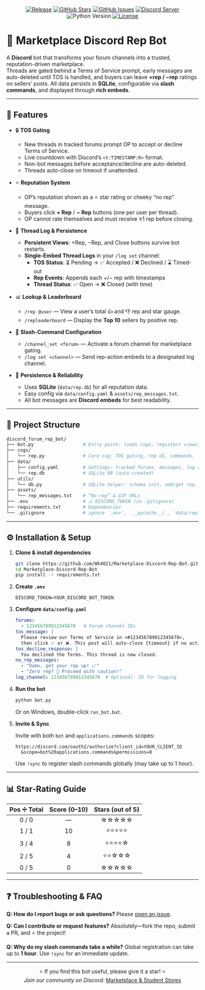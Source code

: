 <!-- PROJECT BADGES -->
<p align="center">
  <a href="https://github.com/Wk4021/Marketplace-Discord-Rep-Bot/releases"><img src="https://img.shields.io/github/v/release/Wk4021/Marketplace-Discord-Rep-Bot?style=for-the-badge" alt="Release"/></a>
  <a href="https://github.com/Wk4021/Marketplace-Discord-Rep-Bot/stargazers"><img src="https://img.shields.io/github/stars/Wk4021/Marketplace-Discord-Rep-Bot?style=for-the-badge" alt="GitHub Stars"/></a>
  <a href="https://github.com/Wk4021/Marketplace-Discord-Rep-Bot/issues"><img src="https://img.shields.io/github/issues/Wk4021/Marketplace-Discord-Rep-Bot?style=for-the-badge" alt="GitHub Issues"/></a>
  <a href="https://discord.com/servers/marketplace-and-student-stores-765205625524584458"><img src="https://img.shields.io/discord/765205625524584458?style=for-the-badge" alt="Discord Server"/></a>
  <img src="https://img.shields.io/badge/Python-3.9%2B-blue?style=for-the-badge" alt="Python Version"/>
  <a href="https://github.com/Wk4021/Marketplace-Discord-Rep-Bot/blob/main/LICENSE"><img src="https://img.shields.io/github/license/Wk4021/Marketplace-Discord-Rep-Bot?style=for-the-badge" alt="License"/></a>
</p>

# 📌 Marketplace Discord Rep Bot

A **Discord** bot that transforms your forum channels into a trusted, reputation-driven marketplace.  
Threads are gated behind a Terms of Service prompt, early messages are auto-deleted until TOS is handled, and buyers can leave **+rep / −rep** ratings on sellers’ posts. All data persists in **SQLite**, configurable via **slash commands**, and displayed through **rich embeds**.

---

## 🚀 Features

- 🔒 **TOS Gating**  
  - New threads in tracked forums prompt OP to accept or decline Terms of Service.  
  - Live countdown with Discord’s `<t:TIMESTAMP:R>` format.  
  - Non-bot messages before acceptance/decline are auto-deleted.  
  - Threads auto-close on timeout if unattended.

- ⭐ **Reputation System**  
  - OP’s reputation shown as a ⭐ star rating or cheeky “no rep” message.  
  - Buyers click **+ Rep** / **− Rep** buttons (one per user per thread).  
  - OP cannot rate themselves and must receive ≥1 rep before closing.

- 📝 **Thread Log & Persistence**  
  - **Persistent Views**: +Rep, −Rep, and Close buttons survive bot restarts.  
  - **Single‐Embed Thread Logs** in your `/log set` channel:  
    - **TOS Status**: ⏳ Pending → ✅ Accepted / ❌ Declined / ⌛ Timed‐out  
    - **Rep Events**: Appends each +/− rep with timestamps  
    - **Thread Status**: ✅ Open → ❌ Closed (with time)

- 📊 **Lookup & Leaderboard**  
  - `/rep @user` — View a user’s total 👍 and 👎 rep and star gauge.  
  - `/repleaderboard` — Display the **Top 10** sellers by positive rep.

- 🔧 **Slash-Command Configuration**  
  - `/channel_set <forum>` — Activate a forum channel for marketplace gating.  
  - `/log set <channel>` — Send rep-action embeds to a designated log channel.

- 💾 **Persistence & Reliability**  
  - Uses **SQLite** (`data/rep.db`) for all reputation data.  
  - Easy config via `data/config.yaml` & `assets/rep_messages.txt`.  
  - All bot messages are **Discord embeds** for best readability.

---

## 📁 Project Structure

```bash
discord_forum_rep_bot/
├── bot.py                  # Entry point: loads cogs, registers views, handles sync
├── cogs/
│   └── rep.py              # Core cog: TOS gating, rep UI, commands, listeners
├── data/
│   ├── config.yaml         # Settings: tracked forums, messages, log channel
│   └── rep.db              # SQLite DB (auto-created)
├── utils/
│   └── db.py               # SQLite helper: schema init, add/get rep, leaderboard
├── assets/
│   └── rep_messages.txt    # “No-rep” & GIF URLs
├── .env                    # ⚠️ DISCORD_TOKEN (in .gitignore)
├── requirements.txt        # Dependencies
└── .gitignore              # ignore `.env`, `__pycache__/`, `data/rep.db`, `.venv/`
````

---

## ⚙️ Installation & Setup

1. **Clone & install dependencies**

   ```bash
   git clone https://github.com/Wk4021/Marketplace-Discord-Rep-Bot.git
   cd Marketplace-Discord-Rep-Bot
   pip install -r requirements.txt
   ```

2. **Create `.env`**

   ```env
   DISCORD_TOKEN=YOUR_DISCORD_BOT_TOKEN
   ```

3. **Configure `data/config.yaml`**

   ```yaml
   forums:
     - 123456789012345678   # Forum channel IDs
   tos_message: |
     Please review our Terms of Service in <#123456789012345678>,
     then click ✅ or ❌. This post will auto-close {timeout} if no action.
   tos_decline_response: |
     You declined the Terms. This thread is now closed.
   no_rep_messages:
     - "Damn, get your rep up! 📈"
     - "Zero rep? 🚨 Proceed with caution!"
   log_channel: 123456789012345678  # Optional: ID for logging
   ```

4. **Run the bot**

   ```bash
   python bot.py
   ```

   Or on Windows, double-click `run_bot.bat`.

5. **Invite & Sync**

   Invite with both `bot` and `applications.commands` scopes:

   ```
   https://discord.com/oauth2/authorize?client_id=YOUR_CLIENT_ID
     &scope=bot%20applications.commands&permissions=8
   ```

   Use `!sync` to register slash commands globally (may take up to 1 hour).

---

## 📊 Star‐Rating Guide

| Pos ➗ Total | Score (0–10) | Stars (out of 5) |
| :---------: | :----------: | :--------------: |
|    0 / 0    |       —      |       ☆☆☆☆☆      |
|    1 / 1    |      10      |       ⭐⭐⭐⭐⭐      |
|    3 / 4    |       8      |       ⭐⭐⭐⭐☆      |
|    2 / 5    |       4      |       ⭐⭐☆☆☆      |
|    0 / 5    |       0      |       ☆☆☆☆☆      |

---

## ❓ Troubleshooting & FAQ

**Q: How do I report bugs or ask questions?**
Please [open an issue](https://github.com/Wk4021/Marketplace-Discord-Rep-Bot/issues).

**Q: Can I contribute or request features?**
Absolutely—fork the repo, submit a PR, and ⭐ the project!

**Q: Why do my slash commands take a while?**
Global registration can take up to **1 hour**. Use `!sync` for an immediate update.

---

<p align="center">
  ⭐ If you find this bot useful, please give it a star! ⭐  
  <br/>
  <em>Join our community on Discord:</em> <a href="https://discord.com/servers/marketplace-and-student-stores-765205625524584458">Marketplace & Student Stores</a>
</p>


